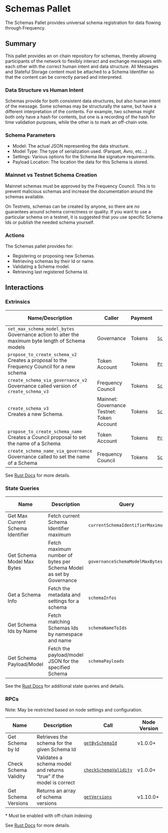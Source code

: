 # Schemas Pallet

The Schemas Pallet provides universal schema registration for data flowing through Frequency.

## Summary

This pallet provides an on chain repository for schemas, thereby allowing participants of the network to flexibly interact and exchange messages with each other with the correct human intent and data structure.
All Messages and Stateful Storage content must be attached to a Schema Identifier so that the content can be correctly parsed and interpreted.

### Data Structure vs Human Intent

Schemas provide for both consistent data structures, but also human intent of the message.
Some schemas may be structurally the same, but have a different interpretation of the contents.
For example, two schemas might both only have a hash for contents, but one is a recording of the hash for time validation purposes, while the other is to mark an off-chain vote.

### Schema Parameters

- Model: The actual JSON representing the data structure.
- Model Type: The type of serialization used. (Parquet, Avro, etc...)
- Settings: Various options for the Schema like signature requirements.
- Payload Location: The location the data for this Schema is stored.

### Mainnet vs Testnet Schema Creation

Mainnet schemas must be approved by the Frequency Council.
This is to prevent malicious schemas and increase the documentation around the schemas available.

On Testnets, schemas can be created by anyone, so there are _no_ guarantees around schema correctness or quality.
If you want to use a particular schema on a testnet, it is suggested that you use specific Schema Ids or publish the needed schema yourself.

### Actions

The Schemas pallet provides for:

- Registering or proposing new Schemas.
- Retrieving schemas by their Id or name.
- Validating a Schema model.
- Retrieving last registered Schema Id.

## Interactions

### Extrinsics

| Name/Description                                                                                      | Caller                                          | Payment | Key Events                                                                                                                               | Runtime Added |
| ----------------------------------------------------------------------------------------------------- | ----------------------------------------------- | ------- | ---------------------------------------------------------------------------------------------------------------------------------------- | ------------- |
| `set_max_schema_model_bytes`<br />Governance action to alter the maximum byte length of Schema models | Governance                                      | Tokens  | [`SchemaMaxSizeChanged`](https://frequency-chain.github.io/frequency/pallet_schemas/pallet/enum.Event.html#variant.SchemaMaxSizeChanged) | 1             |
| `propose_to_create_schema_v2`<br />Creates a proposal to the Frequency Council for a new schema    | Token Account                                   | Tokens  | [`Proposed`](https://paritytech.github.io/polkadot-sdk/master/pallet_collective/pallet/enum.Event.html#variant.Proposed)                 | 66            |
| `create_schema_via_governance_v2`<br />Governance called version of `create_schema_v3`                | Frequency Council                               | Tokens  | [`SchemaCreated`](https://frequency-chain.github.io/frequency/pallet_schemas/pallet/enum.Event.html#variant.SchemaCreated)               | 66            |
| `create_schema_v3`<br />Creates a new Schema.                                                         | Mainnet: Governance<br />Testnet: Token Account | Tokens  | [`SchemaCreated`](https://frequency-chain.github.io/frequency/pallet_schemas/pallet/enum.Event.html#variant.SchemaCreated)               | 1             |
| `propose_to_create_schema_name`<br />Creates a Council proposal to set the name of a Schema           | Token Account                                   | Tokens  | [`Proposed`](https://paritytech.github.io/polkadot-sdk/master/pallet_collective/pallet/enum.Event.html#variant.Proposed)                 | 1             |
| `create_schema_name_via_governance`<br />Governance called to set the name of a Schema                | Frequency Council                               | Tokens  | [`SchemaNameCreated`](https://frequency-chain.github.io/frequency/pallet_schemas/pallet/enum.Event.html#variant.SchemaNameCreated)       | 66            |

See [Rust Docs](https://frequency-chain.github.io/frequency/pallet_schemas/pallet/struct.Pallet.html) for more details.

### State Queries

| Name                              | Description                                                         | Query                            | Runtime Added |
| --------------------------------- | ------------------------------------------------------------------- | -------------------------------- | ------------- |
| Get Max Current Schema Identifier | Fetch current Schema Identifier maximum                             | `currentSchemaIdentifierMaximum` | 1             |
| Get Schema Model Max Bytes        | Fetch maximum number of bytes per Schema Model as set by Governance | `governanceSchemaModelMaxBytes`  | 1             |
| Get a Schema Info                 | Fetch the metadata and settings for a schema                        | `schemaInfos`                    | 62            |
| Get Schema Ids by Name            | Fetch matching Schemas Ids by namespace and name                    | `schemaNameToIds`                | 62            |
| Get Schema Payload/Model          | Fetch the payload/model JSON for the specified Schema               | `schemaPayloads`                 | 62            |

See the [Rust Docs](https://frequency-chain.github.io/frequency/pallet_schemas/pallet/storage_types/index.html) for additional state queries and details.

### RPCs

Note: May be restricted based on node settings and configuration.

| Name                  | Description                                                         | Call                                                                                                                                               | Node Version |
| --------------------- | ------------------------------------------------------------------- | -------------------------------------------------------------------------------------------------------------------------------------------------- | ------------ |
| Get Schema by Id      | Retrieves the schema for the given Schema Id                        | [`getBySchemaId`](https://frequency-chain.github.io/frequency/pallet_schemas_rpc/trait.SchemasApiServer.html#tymethod.get_by_schema_id)            | v1.0.0+      |
| Check Schema Validity | Validates a schema model and returns “true” if the model is correct | [`checkSchemaValidity`](https://frequency-chain.github.io/frequency/pallet_schemas_rpc/trait.SchemasApiServer.html#tymethod.check_schema_validity) | v1.0.0+      |
| Get Schema Versions   | Returns an array of schema versions                                 | [`getVersions`](https://frequency-chain.github.io/frequency/pallet_schemas_rpc/trait.SchemasApiServer.html#tymethod.get_versions)                  | v1.10.0+     |

\* Must be enabled with off-chain indexing

See [Rust Docs](https://frequency-chain.github.io/frequency/pallet_schemas_rpc/trait.SchemasApiServer.html) for more details.
